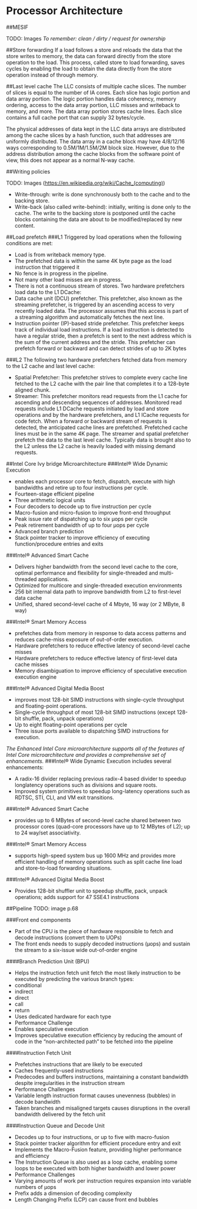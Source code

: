 # Processor Architecture
##MESIF

TODO: Images
*To remember: clean / dirty / request for ownership*

##Store forwarding
If a load follows a store and reloads the data that the store writes to memory, the data can forward directly from the store operation to the load. This process, called store to load forwarding, saves cycles by enabling the load to obtain the data directly from the store operation instead of through memory.

##Last level cache
The LLC consists of multiple cache slices. The number of slices is equal to the number of IA cores. Each slice has logic portion and data array portion. The logic portion handles data coherency, memory ordering, access to the data array portion, LLC misses and writeback to memory, and more. The data array portion stores cache lines. Each slice contains a full cache port that can supply 32 bytes/cycle.

The physical addresses of data kept in the LLC data arrays are distributed among the cache slices by a hash function, such that addresses are uniformly distributed. The data array in a cache block may have 4/8/12/16 ways corresponding to 0.5M/1M/1.5M/2M block size. However, due to the address distribution among the cache blocks from the software point of view, this does not appear as a normal N-way cache.

##Writing policies

TODO: Images (https://en.wikipedia.org/wiki/Cache_(computing))
- Write-through: write is done synchronously both to the cache and to the backing store.
- Write-back (also called write-behind): initially, writing is done only to the cache. The write to the backing store is postponed until the cache blocks containing the data are about to be modified/replaced by new content.

##Load prefetch
###L1
Triggered by load operations when the following conditions are met:
- Load is from writeback memory type.
- The prefetched data is within the same 4K byte page as the load instruction that triggered it
- No fence is in progress in the pipeline.
- Not many other load misses are in progress.
- There is not a continuous stream of stores.
Two hardware prefetchers load data to the L1 DCache:
- Data cache unit (DCU) prefetcher. This prefetcher, also known as the streaming prefetcher, is triggered by an ascending access to very recently loaded data. The processor assumes that this access is part of a streaming algorithm and automatically fetches the next line.
- Instruction pointer (IP)-based stride prefetcher. This prefetcher keeps track of individual load instructions. If a load instruction is detected to have a regular stride, then a prefetch is sent to the next address which is the sum of the current address and the stride. This prefetcher can prefetch forward or backward and can detect strides of up to 2K bytes

###L2
The following two hardware prefetchers fetched data from memory to the L2 cache and last level cache:
- Spatial Prefetcher: This prefetcher strives to complete every cache line fetched to the L2 cache with the pair line that completes it to a 128-byte aligned chunk.
- Streamer: This prefetcher monitors read requests from the L1 cache for ascending and descending sequences of addresses. Monitored read requests include L1 DCache requests initiated by load and store operations and by the hardware prefetchers, and L1 ICache requests for code fetch. When a forward or backward stream of requests is detected, the anticipated cache lines are prefetched. Prefetched cache lines must be in the same 4K page. The streamer and spatial prefetcher prefetch the data to the last level cache. Typically data is brought also to the L2 unless the L2 cache is heavily loaded with missing demand requests.

##Intel Core Ivy bridge Microarchitecture
###Intel® Wide Dynamic Execution
- enables each processor core to fetch, dispatch, execute with high bandwidths and retire up to four instructions per cycle.
- Fourteen-stage efficient pipeline
- Three arithmetic logical units
- Four decoders to decode up to five instruction per cycle
- Macro-fusion and micro-fusion to improve front-end throughput
- Peak issue rate of dispatching up to six μops per cycle
- Peak retirement bandwidth of up to four μops per cycle
- Advanced branch prediction
- Stack pointer tracker to improve efficiency of executing function/procedure entries and exits

###Intel® Advanced Smart Cache
- Delivers higher bandwidth from the second level cache to the core, optimal performance and flexibility for single-threaded and multi-threaded applications.
- Optimized for multicore and single-threaded execution environments
- 256 bit internal data path to improve bandwidth from L2 to first-level data cache
- Unified, shared second-level cache of 4 Mbyte, 16 way (or 2 MByte, 8 way)

###Intel® Smart Memory Access
- prefetches data from memory in response to data access patterns and reduces cache-miss exposure of out-of-order execution.
- Hardware prefetchers to reduce effective latency of second-level cache misses
- Hardware prefetchers to reduce effective latency of first-level data cache misses
- Memory disambiguation to improve efficiency of speculative execution execution engine

###Intel® Advanced Digital Media Boost
- improves most 128-bit SIMD instructions with single-cycle throughput and floating-point operations.
- Single-cycle throughput of most 128-bit SIMD instructions (except 128-bit shuffle, pack, unpack operations)
- Up to eight floating-point operations per cycle
- Three issue ports available to dispatching SIMD instructions for execution.

*The Enhanced Intel Core microarchitecture supports all of the features of Intel Core microarchitecture and provides a comprehensive set of enhancements.*
###Intel® Wide Dynamic Execution includes several enhancements:
- A radix-16 divider replacing previous radix-4 based divider to speedup longlatency operations such as divisions and square roots.
- Improved system primitives to speedup long-latency operations such as RDTSC, STI, CLI, and VM exit transitions.

###Intel® Advanced Smart Cache
- provides up to 6 MBytes of second-level cache shared between two processor cores (quad-core processors have up to 12 MBytes of L2); up to 24 way/set associativity.

###Intel® Smart Memory Access
- supports high-speed system bus up 1600 MHz and provides more efficient handling of memory operations such as split cache line load and store-to-load forwarding situations.

###Intel® Advanced Digital Media Boost
- Provides 128-bit shuffler unit to speedup shuffle, pack, unpack operations; adds support for 47 SSE4.1 instructions

##Pipeline
TODO: image p.68

###Front end components
- Part of the CPU is the piece of hardware responsible to fetch and decode instructions (convert them to UOPs)
- The front ends needs to supply decoded instructions (μops) and sustain the stream to a six-issue wide out-of-order engine

####Branch Prediction Unit (BPU)
- Helps the instruction fetch unit fetch the most likely instruction to be executed by predicting the various branch types:
 - conditional
 - indirect
 - direct
 - call
 - return
- Uses dedicated hardware for each type
- Performance Challenge
 - Enables speculative execution
 - Improves speculative execution efficiency by reducing the amount of code in the “non-architected path” to be fetched into the pipeline

####Instruction Fetch Unit
- Prefetches instructions that are likely to be executed
- Caches frequently-used instructions
- Predecodes and buffers instructions, maintaining a constant bandwidth despite irregularities in the instruction stream 
- Performance Challenges
 - Variable length instruction format causes unevenness (bubbles) in decode bandwidth
 - Taken branches and misaligned targets causes disruptions in the overall bandwidth delivered by the fetch unit
 
####Instruction Queue and Decode Unit
- Decodes up to four instructions, or up to five with macro-fusion
- Stack pointer tracker algorithm for efficient procedure entry and exit
- Implements the Macro-Fusion feature, providing higher performance and efficiency
- The Instruction Queue is also used as a loop cache, enabling some loops to be executed with both higher bandwidth and lower power
- Performance Challenges
 - Varying amounts of work per instruction requires expansion into variable numbers of μops
 - Prefix adds a dimension of decoding complexity
 - Length Changing Prefix (LCP) can cause front end bubbles
